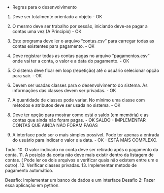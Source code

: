 * Regras para o desenvolvimento

1. Deve ser totalmente orientado a objeto - OK

2. O mesmo deve ser trabalho por sessão, iniciando deve-se pagar a contas uma vez (A Principio) - OK

3. Este programa deve ler o arquivo “contas.csv” para carregar todas as contas
existentes para pagamento. - OK

4. Deve registrar todas as contas pagas no arquivo “pagamentos.csv” onde vai ter a
conta, o valor e a data do pagamento. - OK

5. O sistema deve ficar em loop (repetição) até o usuário selecionar opção para sair. - OK

6. Devem ser usadas classes para o desenvolvimento do sistema. As informações
das classes devem ser privadas. - OK

7. A quantidade de classes pode variar. No mínimo uma classe com métodos e
atributos deve ser usada no sistema. - OK

8. Deve ter opção para mostrar como está o saldo (em memória) e as contas que
ainda não foram pagas. - OK SALDO - IMPLEMENTAR CONTAS QUE AINDA NÃO FORAM PAGAS

9. A interface pode ser o mais simples possível. Pode ter apenas a entrada do usuário
para indicar o valor e a data. - OK - ESTÁ MAIS COMPLEXO.

Todo:
10. O valor indicado no conta deve ser retirado após o pagamento da conta.
11. A posição da conta não deve mais existir dentro da listagem de contas. ( Pode ler os dois arquivos e verificar quais não existem entre um e outro).
12. Verificar classes privadas.
13. Implementar metodo de pagamento automático.

Desafio: Implementar um banco de dados e um interface
Desafio 2: Fazer essa aplicação em python.

